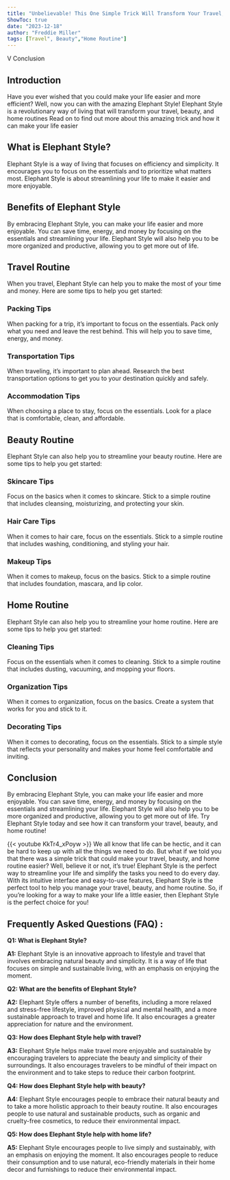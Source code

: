 ```yaml
---
title: "Unbelievable! This One Simple Trick Will Transform Your Travel, Beauty, and Home Routine - Elephant Style!"
ShowToc: true 
date: "2023-12-18"
author: "Freddie Miller" 
tags: [Travel", Beauty","Home Routine"]
---
```

V Conclusion

## Introduction

Have you ever wished that you could make your life easier and more efficient? Well, now you can with the amazing Elephant Style! Elephant Style is a revolutionary way of living that will transform your travel, beauty, and home routines Read on to find out more about this amazing trick and how it can make your life easier 

## What is Elephant Style? 

Elephant Style is a way of living that focuses on efficiency and simplicity. It encourages you to focus on the essentials and to prioritize what matters most. Elephant Style is about streamlining your life to make it easier and more enjoyable. 

## Benefits of Elephant Style

By embracing Elephant Style, you can make your life easier and more enjoyable. You can save time, energy, and money by focusing on the essentials and streamlining your life. Elephant Style will also help you to be more organized and productive, allowing you to get more out of life. 

## Travel Routine

When you travel, Elephant Style can help you to make the most of your time and money. Here are some tips to help you get started: 

### Packing Tips 

When packing for a trip, it’s important to focus on the essentials. Pack only what you need and leave the rest behind. This will help you to save time, energy, and money. 

### Transportation Tips 

When traveling, it’s important to plan ahead. Research the best transportation options to get you to your destination quickly and safely. 

### Accommodation Tips 

When choosing a place to stay, focus on the essentials. Look for a place that is comfortable, clean, and affordable. 

## Beauty Routine

Elephant Style can also help you to streamline your beauty routine. Here are some tips to help you get started: 

### Skincare Tips 

Focus on the basics when it comes to skincare. Stick to a simple routine that includes cleansing, moisturizing, and protecting your skin. 

### Hair Care Tips 

When it comes to hair care, focus on the essentials. Stick to a simple routine that includes washing, conditioning, and styling your hair. 

### Makeup Tips 

When it comes to makeup, focus on the basics. Stick to a simple routine that includes foundation, mascara, and lip color. 

## Home Routine

Elephant Style can also help you to streamline your home routine. Here are some tips to help you get started: 

### Cleaning Tips 

Focus on the essentials when it comes to cleaning. Stick to a simple routine that includes dusting, vacuuming, and mopping your floors. 

### Organization Tips 

When it comes to organization, focus on the basics. Create a system that works for you and stick to it. 

### Decorating Tips 

When it comes to decorating, focus on the essentials. Stick to a simple style that reflects your personality and makes your home feel comfortable and inviting. 

## Conclusion

By embracing Elephant Style, you can make your life easier and more enjoyable. You can save time, energy, and money by focusing on the essentials and streamlining your life. Elephant Style will also help you to be more organized and productive, allowing you to get more out of life. Try Elephant Style today and see how it can transform your travel, beauty, and home routine!

{{< youtube KkTr4_xPoyw >}} 
We all know that life can be hectic, and it can be hard to keep up with all the things we need to do. But what if we told you that there was a simple trick that could make your travel, beauty, and home routine easier? Well, believe it or not, it’s true! Elephant Style is the perfect way to streamline your life and simplify the tasks you need to do every day. With its intuitive interface and easy-to-use features, Elephant Style is the perfect tool to help you manage your travel, beauty, and home routine. So, if you’re looking for a way to make your life a little easier, then Elephant Style is the perfect choice for you!

## Frequently Asked Questions (FAQ) :
**Q1: What is Elephant Style?**

**A1:** Elephant Style is an innovative approach to lifestyle and travel that involves embracing natural beauty and simplicity. It is a way of life that focuses on simple and sustainable living, with an emphasis on enjoying the moment. 

**Q2: What are the benefits of Elephant Style?**

**A2:** Elephant Style offers a number of benefits, including a more relaxed and stress-free lifestyle, improved physical and mental health, and a more sustainable approach to travel and home life. It also encourages a greater appreciation for nature and the environment. 

**Q3: How does Elephant Style help with travel?**

**A3:** Elephant Style helps make travel more enjoyable and sustainable by encouraging travelers to appreciate the beauty and simplicity of their surroundings. It also encourages travelers to be mindful of their impact on the environment and to take steps to reduce their carbon footprint. 

**Q4: How does Elephant Style help with beauty?**

**A4:** Elephant Style encourages people to embrace their natural beauty and to take a more holistic approach to their beauty routine. It also encourages people to use natural and sustainable products, such as organic and cruelty-free cosmetics, to reduce their environmental impact. 

**Q5: How does Elephant Style help with home life?**

**A5:** Elephant Style encourages people to live simply and sustainably, with an emphasis on enjoying the moment. It also encourages people to reduce their consumption and to use natural, eco-friendly materials in their home decor and furnishings to reduce their environmental impact.



